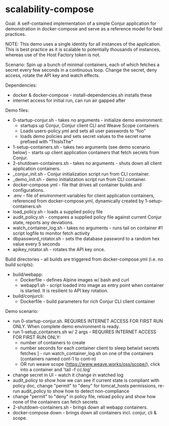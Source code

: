 # scalability-compose

Goal: A self-contained implementation of a simple Conjur application for demonstration in docker-compose and serve as a reference model for best practices.

NOTE: This demo uses a single identity for all instances of the application. This is best practice as it is scalable to potentially thousands of instances, whereas use of the Host Factory token is not.

Scenario: Spin up a bunch of minimal containers, each of which fetches a secret every few seconds in a continuous loop. Change the secret, deny access, rotate the API key and watch effects.

Dependencies:
  - docker & docker-compose - install-dependencies.sh installs these
  - internet access for initial run, can run air gapped after

Demo files:
  - 0-startup-conjur.sh - takes no arguments - initialize demo environment:
    - startups up Conjur, Conjur client CLI and Weave Scope containers
    - Loads users-policy.yml and sets all user passwords to “foo”
    - loads demo policies and sets secret values to the secret name prefixed with “ThisIsThe"
  - 1-setup-containers.sh - takes two arguments (see demo scenario below) - starts up client application containers that fetch secrets from Conjur. 
  - 2-shutdown-containers.sh - takes no arguments - shuts down all client application containers.
  - _conjur_init.sh - Conjur initialization script run from CLI container.
  - _demo_init.sh - demo initialization script run from CLI container.
  - docker-compose.yml - file that drives all container builds and configurations.
  - .env - file of environment variables for client application containers, referenced from docker-compose.yml, dynamically created by 1-setup-containers.sh
  - load_policy.sh - loads a supplied policy file
  - audit_policy.sh - compares a supplied policy file against current Conjur state, reports any deviations.
  - watch_container_log.sh - takes no arguments - runs tail on container #1 script logfile to monitor fetch activity
  - dbpassword_rotator.sh - sets the database password to a random hex value every 5 seconds
  - apikey_rotator.sh - rotates the API key once.

  Build directories - all builds are triggered from docker-compose.yml (i.e. no build scripts):
  - build/webapp:
    - Dockerfile - defines Alpine images w/ bash and curl
    - webapp1.sh - script loaded into image as entry point when container is started. It is resilient to API key rotation.
  - build/conjurcli:
    - Dockerfile - build parameters for rich Conjur CLI client container

Demo scenario:
  - run 0-startup-conjur.sh. REQUIRES INTERNET ACCESS FOR FIRST RUN ONLY. When complete demo environment is ready.
  - run 1-setup_containers.sh w/ 2 args - REQUIRES INTERNET ACCESS FOR FIRST RUN ONLY:
    - number of containers to create
    - number seconds for each container client to sleep betwixt secrets fetches
]  - run watch_container_log.sh on one of the containers (containers named cont-1 to cont-n)
    - OR run weave scope (https://www.weave.works/oss/scope/), click into a container and 'tail -f cc.log'
  - change secret in UI - watch it change in watched log
  - audit_policy to show how we can see if current state is compliant with policy doc, change "permit" to "deny" for tomcat_hosts permissions, re-run audit_policy to show how to detect non-compliance
  - change "permit" to "deny" in policy file, reload policy and show how none of the containers can fetch secrets
  - 2-shutdown-containers.sh - brings down all webapp containers.
  - docker-compose down - brings down all containers incl. conjur, cli & scope.
